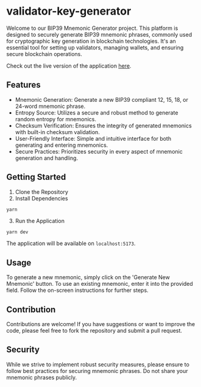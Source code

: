 # validator-key-generator

Welcome to our BIP39 Mnemonic Generator project. This platform is designed to securely generate BIP39 mnemonic phrases, commonly used for cryptographic key generation in blockchain technologies. It's an essential tool for setting up validators, managing wallets, and ensuring secure blockchain operations.

Check out the live version of the application [here](https://stabilityprotocol.github.io/validator-key-generator/).

## Features

- Mnemonic Generation: Generate a new BIP39 compliant 12, 15, 18, or 24-word mnemonic phrase.
- Entropy Source: Utilizes a secure and robust method to generate random entropy for mnemonics.
- Checksum Verification: Ensures the integrity of generated mnemonics with built-in checksum validation.
- User-Friendly Interface: Simple and intuitive interface for both generating and entering mnemonics.
- Secure Practices: Prioritizes security in every aspect of mnemonic generation and handling.

## Getting Started

1. Clone the Repository
2. Install Dependencies

```
yarn
```

3. Run the Application

```bash
yarn dev
```

The application will be available on `localhost:5173`.

## Usage

To generate a new mnemonic, simply click on the 'Generate New Mnemonic' button.
To use an existing mnemonic, enter it into the provided field.
Follow the on-screen instructions for further steps.

## Contribution

Contributions are welcome! If you have suggestions or want to improve the code, please feel free to fork the repository and submit a pull request.

## Security

While we strive to implement robust security measures, please ensure to follow best practices for securing mnemonic phrases. Do not share your mnemonic phrases publicly.

